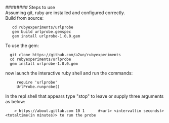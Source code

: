######## Steps to use <br />
Assuming git, ruby are installed and configured correctly.<br />
Build from source:<br />
``` git clone https://github.com/a2un/rubyexperiments
   cd rubyexperiments/urlprobe
   gem build urlprobe.gemspec
   gem install urlprobe-1.0.0.gem
```
To use the gem:<br />
```
  git clone https://github.com/a2un/rubyexperiments
  cd rubyexperiments/urlprobe
  gem install urlprobe-1.0.0.gem
```

now launch the interactive ruby shell and run the commands:
```
     require 'urlprobe'
     UrlProbe.runprobe()
```
In the repl shell that appears type "stop" to leave or supply three arguments as below:
```
    > https://about.gitlab.com 10 1      #<url> <interval(in seconds)> <totaltime(in minutes)> to run the probe
```